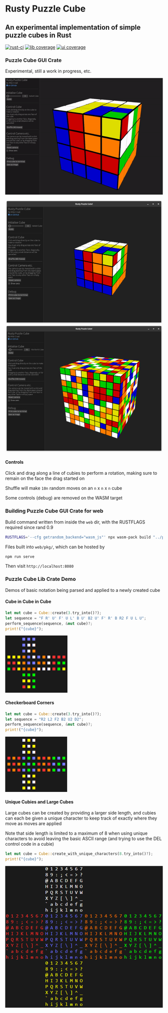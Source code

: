 # Rusty Puzzle Cube

## An experimental implementation of simple puzzle cubes in Rust

[![rust-ci](https://github.com/MikeCroall/rusty-puzzle-cube/actions/workflows/rust-ci.yml/badge.svg)](https://github.com/MikeCroall/rusty-puzzle-cube/actions)
[![lib coverage](https://img.shields.io/codecov/c/github/MikeCroall/rusty-puzzle-cube?flag=lib&style=flat&label=lib%20coverage)](https://codecov.io/gh/MikeCroall/rusty-puzzle-cube?flags[0]=lib)
[![ui coverage](https://img.shields.io/codecov/c/github/MikeCroall/rusty-puzzle-cube?flag=ui&style=flat&label=gui%20coverage)](https://codecov.io/gh/MikeCroall/rusty-puzzle-cube?flags[0]=ui)

### Puzzle Cube GUI Crate

Experimental, still a work in progress, etc.

![Demo video](img/demo-3D.gif)

![Cube in Cube in Cube 3D 4x4x4 screenshot](img/4x4x4-3D-cicic.png)
![Shuffled 3D 10x10x10 screenshot](img/10x10x10-3D-shuffle.png)

#### Controls

Click and drag along a line of cubies to perform a rotation, making sure to remain on the face the drag started on

Shuffle will make `10n` random moves on an `n` x `n` x `n` cube

Some controls (debug) are removed on the WASM target

### Building Puzzle Cube GUI Crate for web

Build command written from inside the `web` dir, with the RUSTFLAGS required since rand 0.9

```bash
RUSTFLAGS='--cfg getrandom_backend="wasm_js"' npx wasm-pack build "../puzzle-cube-ui" --target web --out-name web --out-dir ../web/pkg
```

Files built into `web/pkg/`, which can be hosted by

```bash
npm run serve
```

Then visit `http://localhost:8080`

### Puzzle Cube Lib Crate Demo

Demos of basic notation being parsed and applied to a newly created cube

#### Cube in Cube in Cube

```rust
let mut cube = Cube::create(3.try_into()?);
let sequence = "F R' U' F' U L' B U' B2 U' F' R' B R2 F U L U";
perform_sequence(sequence, &mut cube)?;
print!("{cube}");
```

![Cube in Cube in Cube output screenshot](img/cube-in-cube-in-cube.png)

#### Checkerboard Corners

```rust
let mut cube = Cube::create(3.try_into()?);
let sequence = "R2 L2 F2 B2 U2 D2";
perform_sequence(sequence, &mut cube)?;
print!("{cube}");
```

![Checkerboard Corners output screenshot](img/checkerboard-corners.png)

#### Unique Cubies and Large Cubes

Large cubes can be created by providing a larger side length, and cubies can each be given a unique character to keep track of exactly where they move as moves are applied

Note that side length is limited to a maximum of 8 when using unique characters to avoid leaving the basic ASCII range (and trying to use the DEL control code in a cubie)

```rust
let mut cube = Cube::create_with_unique_characters(8.try_into()?);
print!("{cube}");
```

![Big Cube and Unique Cubie output screenshot](img/big-cube-unique-cubie.png)
